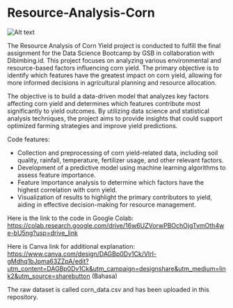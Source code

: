 # Resource-Analysis-Corn

![Alt text]([https://github.com/ArsHelios/Resource-Analysis-Corn/blob/main/corn%20field.jpeg])

The Resource Analysis of Corn Yield project is conducted to fulfill the final assignment for the Data Science Bootcamp by GSB in collaboration with Dibimbing.id. This project focuses on analyzing various environmental and resource-based factors influencing corn yield. The primary objective is to identify which features have the greatest impact on corn yield, allowing for more informed decisions in agricultural planning and resource allocation.

The objective is to build a data-driven model that analyzes key factors affecting corn yield and determines which features contribute most significantly to yield outcomes. By utilizing data science and statistical analysis techniques, the project aims to provide insights that could support optimized farming strategies and improve yield predictions.

Code features:
- Collection and preprocessing of corn yield-related data, including soil quality, rainfall, temperature, fertilizer usage, and other relevant factors.
- Development of a predictive model using machine learning algorithms to assess feature importance.
- Feature importance analysis to determine which factors have the highest correlation with corn yield.
- Visualization of results to highlight the primary contributors to yield, aiding in effective decision-making for resource management.

Here is the link to the code in Google Colab: https://colab.research.google.com/drive/16w6UZVorwPBOchOjgTvmOth4we-bU5ng?usp=drive_link

Here is Canva link for additional explanation: https://www.canva.com/design/DAGBp0Dv1Ck/VIrl-gMdhq1bJpma63ZZpA/edit?utm_content=DAGBp0Dv1Ck&utm_campaign=designshare&utm_medium=link2&utm_source=sharebutton (Bahasa)

The raw dataset is called corn_data.csv and has been uploaded in this repository.
